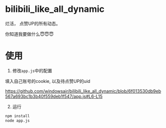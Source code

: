 # bilibili_like_all_dynamic

烂活， 点赞UP的所有动态。

你知道我要做什么😇😇😇


# 使用

1. 修改`app.js`中的配置

填入自己账号的cookie, 以及待点赞UP的uid

https://github.com/windowsair/bilibili_like_all_dynamic/blob/6f013530db9eb567a693bc1b3b40f559deb1f547/app.js#L6-L15

2. 运行


```bash
npm install
node app.js
```
